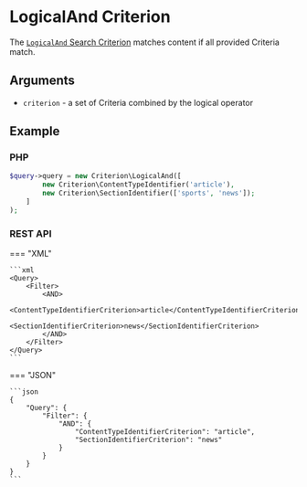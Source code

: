 # LogicalAnd Criterion

The [`LogicalAnd` Search Criterion](../../api/php_api/php_api_reference/classes/Ibexa-Contracts-Core-Repository-Values-Content-Query-Criterion-LogicalAnd.html)
matches content if all provided Criteria match.

## Arguments

- `criterion` - a set of Criteria combined by the logical operator

## Example

### PHP

``` php
$query->query = new Criterion\LogicalAnd([
        new Criterion\ContentTypeIdentifier('article'),
        new Criterion\SectionIdentifier(['sports', 'news']);
    ]
);
```

### REST API

=== "XML"

    ```xml
    <Query>
        <Filter>
            <AND>
                <ContentTypeIdentifierCriterion>article</ContentTypeIdentifierCriterion>
                <SectionIdentifierCriterion>news</SectionIdentifierCriterion>
            </AND>
        </Filter>
    </Query>
    ```

=== "JSON"

    ```json
    {
        "Query": {
            "Filter": {
                "AND": {
                    "ContentTypeIdentifierCriterion": "article",
                    "SectionIdentifierCriterion": "news"
                }
            }
        }
    }
    ```